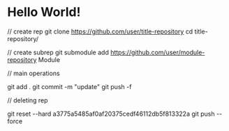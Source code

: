 # Hello World!

// create rep
git clone https://github.com/user/title-repository
cd title-repository/ 

// create subrep
git submodule add https://github.com/user/module-repository Module

// main operations

git add . 
git commit -m "update" 
git push -f


// deleting rep

git reset --hard a3775a5485af0af20375cedf46112db5f813322a 
git push --force
